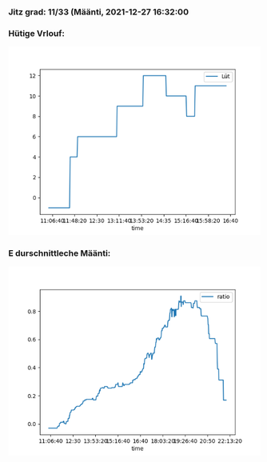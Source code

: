 ### Jitz grad: 11/33 (Määnti, 2021-12-27 16:32:00

### Hütige Vrlouf:
![Graph](Today.png)

### E durschnittleche Määnti:
![Graph](Määnti.png)